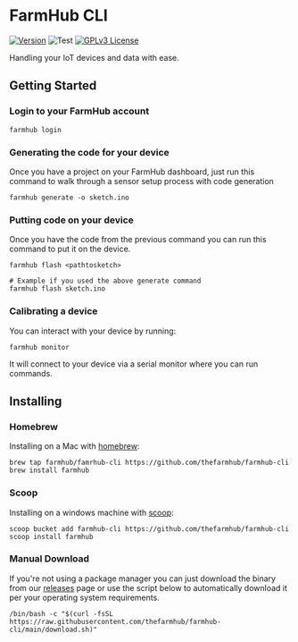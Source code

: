 # FarmHub CLI

[![Version](https://badge.fury.io/gh/thefarmhub%2Ffarmhub-cli.svg)](https://badge.fury.io/gh/thefarmhub%2Ffarmhub-cli)
![Test](https://github.com/thefarmhub/farmhub-cli/workflows/test/badge.svg)
[![GPLv3 License](https://img.shields.io/badge/License-GPL%20v3-yellow.svg)](https://opensource.org/licenses/)

Handling your IoT devices and data with ease.

## Getting Started

### Login to your FarmHub account

```
farmhub login
```

### Generating the code for your device

Once you have a project on your FarmHub dashboard, just run this command to walk through a sensor setup process with code generation

```
farmhub generate -o sketch.ino
```

### Putting code on your device

Once you have the code from the previous command you can run this command to put it on the device.

```
farmhub flash <pathtosketch>

# Example if you used the above generate command
farmhub flash sketch.ino
```

### Calibrating a device

You can interact with your device by running:

```
farmhub monitor
```

It will connect to your device via a serial monitor where you can run commands.

## Installing

### Homebrew

Installing on a Mac with [homebrew](https://brew.sh/):

```
brew tap farmhub/famrhub-cli https://github.com/thefarmhub/farmhub-cli
brew install farmhub
```

### Scoop

Installing on a windows machine with [scoop](https://scoop.sh/):

```
scoop bucket add farmhub-cli https://github.com/thefarmhub/farmhub-cli
scoop install farmhub
```

### Manual Download

If you're not using a package manager you can just download the binary from our [releases](https://github.com/thefarmhub/farmhub-cli/releases) page or use the script below to automatically download it per your operating system requirements.

```
/bin/bash -c "$(curl -fsSL https://raw.githubusercontent.com/thefarmhub/farmhub-cli/main/download.sh)"
```

